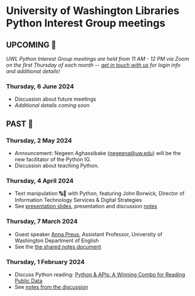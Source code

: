 # University of Washington Libraries Python Interest Group meetings

## UPCOMING 🔭
*UWL Python Interest Group meetings are held from 11 AM - 12 PM via Zoom on the first Thursday of each month -- [get in touch with us](https://github.com/uwlib-python-ig/meetings/blob/main/README.md#get-in-touch-with-the-pig) for login info and additional details!*

### Thursday, 6 June 2024
- Discussion about future meetings
- *Additional details coming soon*

## PAST 📜

### Thursday, 2 May 2024
- Announcement: Negeen Aghassibake (negeena@uw.edu) will be the new facilitator of the Python IG.
- Discussion about teaching Python. 

### Thursday, 4 April 2024
- Text manipulation 🔠🔡 with Python, featuring John Borwick, Director of Information Technology Services & Digital Strategies
- See [presentation slides](https://github.com/uwlib-python-ig/meetings/blob/main/presentation_materials/20240404_text_manipulation.pdf), presentation and discussion [notes](20240404_text_manipulation.md)

### Thursday, 7 March 2024
- Guest speaker [Anna Preus](https://english.washington.edu/people/anna-preus), Assistant Professor, University of Washington Department of English
- See the [the shared notes document](20240307_guest_speaker_preus.md)

### Thursday, 1 February 2024
- Discuss Python reading: [Python & APIs: A Winning Combo for Reading Public Data](https://realpython.com/python-api/) 
- See [notes from the discussion](20240201_discuss_reading.md)
